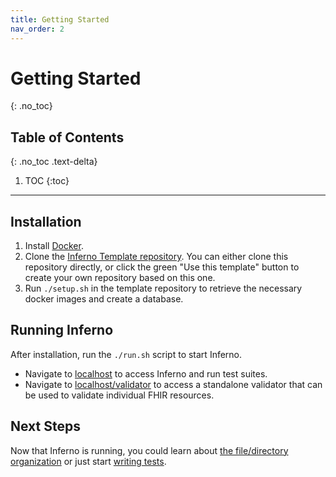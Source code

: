 ```yaml
---
title: Getting Started
nav_order: 2
---
```

# Getting Started
{: .no_toc}

## Table of Contents
{: .no_toc .text-delta}

1. TOC
{:toc}
---
## Installation
1. Install [Docker](https://www.docker.com/get-started).
1. Clone the [Inferno Template
   repository](https://github.com/inferno-framework/inferno-template). You can
   either clone this repository directly, or click the green "Use this template"
   button to create your own repository based on this one.
1. Run `./setup.sh` in the template repository to retrieve the necessary docker
   images and create a database.
   
## Running Inferno
After installation, run the `./run.sh` script to start Inferno.
- Navigate to [localhost](http://localhost) to access Inferno and run test
  suites.
- Navigate to [localhost/validator](http://localhost/validator) to access a
  standalone validator that can be used to validate individual FHIR resources.

## Next Steps
Now that Inferno is running, you could learn about [the file/directory
organization](/inferno-core/repo-layout-and-organization.html) or just start
[writing tests](/inferno-core/writing-tests).
